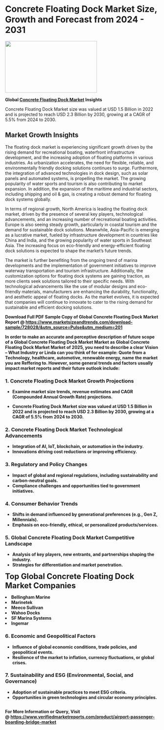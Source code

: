 <H1>Concrete Floating Dock Market Size, Growth and Forecast from 2024 - 2031</H1><img class="aligncenter size-medium wp-image-584254" src="https://thirdeyenews.in/wp-content/uploads/2024/09/Global-Market-Research-300x168.jpeg" alt="" width="300" height="168" /><p><strong>Global&nbsp;<a href="https://www.marketsizeandtrends.com/download-sample/728028/&amp;utm_source=Pulse&amp;utm_medium=201">Concrete Floating Dock Market</a> Insights</strong></p><p>Concrete Floating Dock Market size was valued at USD 1.5 Billion in 2022 and is projected to reach USD 2.3 Billion by 2030, growing at a CAGR of 5.5% from 2024 to 2030.</p><p><h2>Market Growth Insights</h2> <p>The floating dock market is experiencing significant growth driven by the rising demand for recreational boating, waterfront infrastructure development, and the increasing adoption of floating platforms in various industries. As urbanization accelerates, the need for flexible, reliable, and environmentally friendly docking solutions continues to surge. Furthermore, the integration of advanced technologies in dock design, such as solar panels and automated systems, is propelling the market. The growing popularity of water sports and tourism is also contributing to market expansion. In addition, the expansion of the maritime and industrial sectors, including shipping and oil & gas, is creating a robust demand for floating dock systems globally.</p> <p><strong></strong></p> <p>In terms of regional growth, North America is leading the floating dock market, driven by the presence of several key players, technological advancements, and an increasing number of recreational boating activities. Europe is also seeing steady growth, particularly in coastal tourism and the demand for sustainable dock solutions. Meanwhile, Asia-Pacific is emerging as a lucrative market, fueled by infrastructure development in countries like China and India, and the growing popularity of water sports in Southeast Asia. The increasing focus on eco-friendly and energy-efficient floating dock solutions is expected to shape the market’s future trends.</p> <p>The market is further benefiting from the ongoing trend of marina developments and the implementation of government initiatives to improve waterway transportation and tourism infrastructure. Additionally, the customization options for floating dock systems are gaining traction, as more clients seek solutions tailored to their specific needs. With technological advancements like the use of modular designs and eco-friendly materials, manufacturers are enhancing the durability, functionality, and aesthetic appeal of floating docks. As the market evolves, it is expected that companies will continue to innovate to cater to the rising demand for sustainable and efficient docking solutions.</p> <p><strong></p><p><span class=""><strong>Download Full PDF Sample Copy of Global Concrete Floating Dock Market Report</strong> @ <a href="https://www.marketsizeandtrends.com/download-sample/728028/&amp;utm_source=Pulse&amp;utm_medium=201" target="_blank">https://www.marketsizeandtrends.com/download-sample/728028/&amp;utm_source=Pulse&amp;utm_medium=201</a></span></p><p>In order to make an accurate and perceptive description of future scope of a Global&nbsp;Concrete Floating Dock Market Market as Global&nbsp;Concrete Floating Dock Market Market of 2025, you need to describe a clear Vision &ndash; What Industry or Linda can you think of for example: Quote from a Technology, healthcare, automotive, renewable energy, name the market you are Reffering to. However, some general trends and factors usually impact market reports and their future outlook include:</p><h3>1.&nbsp;<strong>Concrete Floating Dock Market Growth Projections</strong></h3><ul><li>Examine market size trends, revenue estimates and CAGR (Compounded Annual Growth Rate) projections.</li><li><p>Concrete Floating Dock Market size was valued at USD 1.5 Billion in 2022 and is projected to reach USD 2.3 Billion by 2030, growing at a CAGR of 5.5% from 2024 to 2030.</p></li></ul><h3>2.&nbsp;<strong>Concrete Floating Dock Market Technological Advancements</strong></h3><ul><li>Integration of AI, IoT, blockchain, or automation in the industry.</li><li>Innovations driving cost reductions or improving efficiency.</li></ul><h3>3.&nbsp;<strong>Regulatory and Policy Changes</strong></h3><ul><li>Impact of global and regional regulations, including sustainability and carbon-neutral goals.</li><li>Compliance challenges and opportunities tied to government initiatives.</li></ul><h3>4.&nbsp;<strong>Consumer Behavior Trends</strong></h3><ul><li>Shifts in demand influenced by generational preferences (e.g., Gen Z, Millennials).</li><li>Emphasis on eco-friendly, ethical, or personalized products/services.</li></ul><h3>5.&nbsp;<strong>Global Concrete Floating Dock Market Competitive Landscape</strong></h3><ul><li>Analysis of key players, new entrants, and partnerships shaping the industry.</li><li>Strategies for differentiation and market penetration.</li></ul><p data-pm-slice="1 1 []"><span style="color: inherit; font-family: inherit; font-size: 25px;">Top Global Concrete Floating Dock Market Companies</span></p><div class="" data-test-id=""><p><li>Bellingham Marine</li><li> Marinetek</li><li> Meeco Sullivan</li><li> Wahoo Docks</li><li> SF Marina Systems</li><li> Ingemar</li></p></div><h3>6.&nbsp;<strong>Economic and Geopolitical Factors</strong></h3><ul><li>Influence of global economic conditions, trade policies, and geopolitical events.</li><li>Resilience of the market to inflation, currency fluctuations, or global crises.</li></ul><h3>7.&nbsp;<strong>Sustainability and ESG (Environmental, Social, and Governance)</strong></h3><ul><li>Adoption of sustainable practices to meet ESG criteria.</li><li>Opportunities in green technologies and circular economy principles.</li></ul><h2><strong style="font-size: 14px;">For More Information or Query, Visit @&nbsp;</strong><a style="background-color: #ffffff; font-size: 14px;" href="https://www.marketsizeandtrends.com/report/concrete-floating-dock-market/" target="_blank">https://www.verifiedmarketreports.com/product/airport-passenger-boarding-bridge-market</a></h2>
